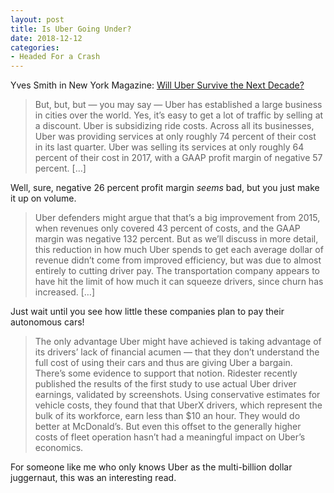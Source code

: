 ```yaml
---
layout: post
title: Is Uber Going Under?
date: 2018-12-12
categories: 
- Headed For a Crash
---
```


Yves Smith in New York Magazine: [Will Uber Survive the Next Decade?][1]

> But, but, but — you may say — Uber has established a large business in cities over the world. Yes, it’s easy to get a lot of traffic by selling at a discount. Uber is subsidizing ride costs. Across all its businesses, Uber was providing services at only roughly 74 percent of their cost in its last quarter. Uber was selling its services at only roughly 64 percent of their cost in 2017, with a GAAP profit margin of negative 57 percent. […]
> 
Well, sure, negative 26 percent profit margin *seems* bad, but you just make it up on volume.

> Uber defenders might argue that that’s a big improvement from 2015, when revenues only covered 43 percent of costs, and the GAAP margin was negative 132 percent. But as we’ll discuss in more detail, this reduction in how much Uber spends to get each average dollar of revenue didn’t come from improved efficiency, but was due to almost entirely to cutting driver pay. The transportation company appears to have hit the limit of how much it can squeeze drivers, since churn has increased. […]

Just wait until you see how little these companies plan to pay their autonomous cars! 
 
> The only advantage Uber might have achieved is taking advantage of its drivers’ lack of financial acumen — that they don’t understand the full cost of using their cars and thus are giving Uber a bargain. There’s some evidence to support that notion. Ridester recently published the results of the first study to use actual Uber driver earnings, validated by screenshots. Using conservative estimates for vehicle costs, they found that that UberX drivers, which represent the bulk of its workforce, earn less than $10 an hour. They would do better at McDonald’s. But even this offset to the generally higher costs of fleet operation hasn’t had a meaningful impact on Uber’s economics.

For someone like me who only knows Uber as the multi-billion dollar juggernaut, this was an interesting read.

[1]:	http://nymag.com/intelligencer/2018/12/will-uber-survive-the-next-decade.html